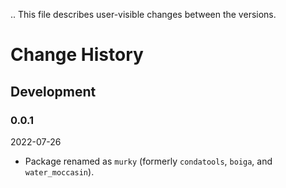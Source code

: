 ..
  This file describes user-visible changes between the versions.

# Change History

## Development

### 0.0.1

2022-07-26

- Package renamed as `murky` (formerly `condatools`, `boiga`, and `water_moccasin`).
